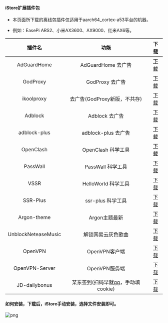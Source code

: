 #### iStore扩展插件包

* 本页面所下载的离线包插件仅适用于aarch64_cortex-a53平台的机器。

* 例如：EasePi ARS2、小米AX3600、AX9000、红米AX6等。

|插件名|功能|下载|
| :----: | :----: | :----: |
| AdGuardHome | AdGuardHome 去广告 | [下载](https://cdn.jsdelivr.net/gh/AUK9527/Are-u-ok@master/apps/all/AdGuardHome_20211014.run) |
| GodProxy | GodProxy 去广告 | [下载](https://cdn.jsdelivr.net/gh/AUK9527/Are-u-ok@master/apps/all/GodProxy_20211014.run) |
| ikoolproxy | 去广告(GodProxy新版，不共存) | [下载](https://cdn.jsdelivr.net/gh/AUK9527/Are-u-ok@master/apps/all/ikoolproxy_a53.run) |
| Adblock | Adblock 去广告 | [下载](https://cdn.jsdelivr.net/gh/AUK9527/Are-u-ok@master/apps/all/adblock.run) |
| adblock-plus | adblock-plus 去广告 | [下载](https://cdn.jsdelivr.net/gh/AUK9527/Are-u-ok@master/apps/all/adblock-plus.run) |
| OpenClash | OpenClash 科学工具 | [下载](https://cdn.jsdelivr.net/gh/AUK9527/Are-u-ok@master/apps/all/OpenClash_a53.run) |
| PassWall | PassWall 科学工具 | [下载](https://cdn.jsdelivr.net/gh/AUK9527/Are-u-ok@master/apps/all/PassWall_a53.run) |
| VSSR | HelloWorld 科学工具 | [下载](https://raw.githubusercontent.com/AUK9527/Are-u-ok/main/apps/all/VSSR_a53.run) |
| SSR-Plus | ssr-plus 科学工具 | [下载](https://cdn.jsdelivr.net/gh/AUK9527/Are-u-ok@master/apps/all/SSR-Plus_a53.run) |
| Argon-theme | Argon主题最新 | [下载](https://cdn.jsdelivr.net/gh/AUK9527/Are-u-ok@master/apps/all/Argon-theme.run) |
| UnblockNeteaseMusic | 解锁网易云灰色歌曲 | [下载](https://cdn.jsdelivr.net/gh/AUK9527/Are-u-ok@master/apps/all/UnblockNeteaseMusic_20211020.run) |
| OpenVPN | OpenVPN客户端 | [下载](https://cdn.jsdelivr.net/gh/AUK9527/Are-u-ok@master/apps/all/OpenVPN_20211018.run) |
| OpenVPN-Server | OpenVPN服务端 | [下载](https://cdn.jsdelivr.net/gh/AUK9527/Are-u-ok@master/apps/all/OpenVPN-Server_20211018.run) |
| JD-dailybonus | 某东签到(扫码早就gg，手动填cookie) | [下载](https://cdn.jsdelivr.net/gh/AUK9527/Are-u-ok@master/apps/all/JD-dailybonus_20211105.run) |


#### 如何安装，下载后，iStore手动安装，选择文件安装即可。

![png](https://cdn.jsdelivr.net/gh/AUK9527/Are-u-ok@master/apps/install.png)













